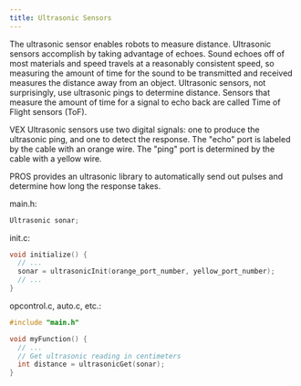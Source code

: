 ```yaml
---
title: Ultrasonic Sensors
---
```


The ultrasonic sensor enables robots to measure distance. Ultrasonic sensors accomplish
by taking advantage of echoes. Sound echoes off of most materials and speed travels at a
reasonably consistent speed, so measuring the amount of time for the sound to be transmitted
and received measures the distance away from an object. Ultrasonic sensors, not surprisingly,
use ultrasonic pings to determine distance. Sensors that measure the amount of time for a
signal to echo back are called Time of Flight sensors (ToF).

VEX Ultrasonic sensors use two digital signals: one to produce the ultrasonic ping, and one to
detect the response. The "echo" port is labeled by the cable with an orange wire. The "ping"
port is determined by the cable with a yellow wire.

PROS provides an ultrasonic library to automatically send out pulses and determine how long the
response takes.

main.h:
```c
Ultrasonic sonar;
```

init.c:
```c
void initialize() {
  // ...
  sonar = ultrasonicInit(orange_port_number, yellow_port_number);
  // ...
}
```

opcontrol.c, auto.c, etc.:
```c
#include "main.h"

void myFunction() {
  // ...
  // Get ultrasonic reading in centimeters
  int distance = ultrasonicGet(sonar);
}
```
